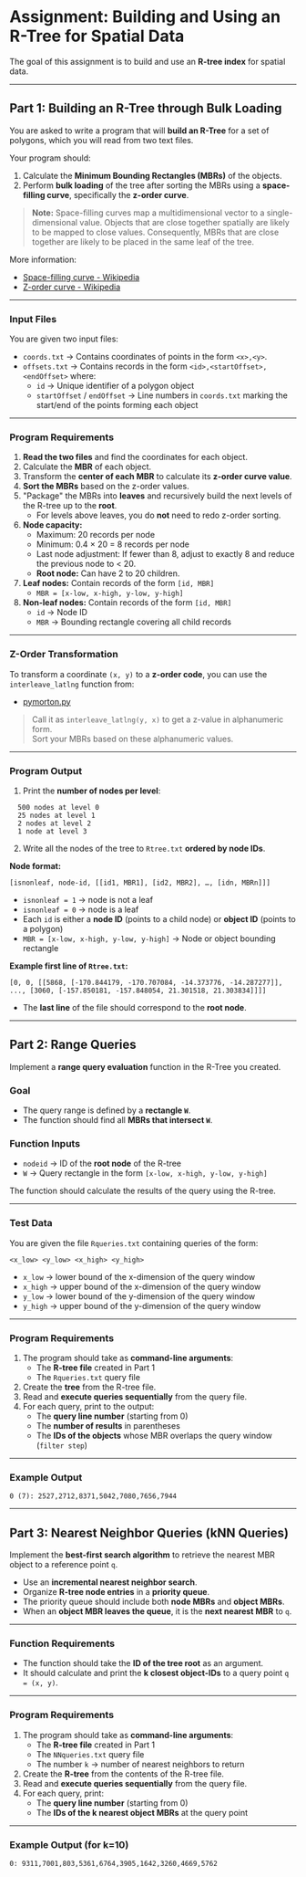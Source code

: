 # Assignment: Building and Using an R-Tree for Spatial Data

The goal of this assignment is to build and use an **R-tree index** for spatial data.

---

## Part 1: Building an R-Tree through Bulk Loading

You are asked to write a program that will **build an R-Tree** for a set of polygons, which you will read from two text files.

Your program should:

1. Calculate the **Minimum Bounding Rectangles (MBRs)** of the objects.  
2. Perform **bulk loading** of the tree after sorting the MBRs using a **space-filling curve**, specifically the **z-order curve**.

> **Note:** Space-filling curves map a multidimensional vector to a single-dimensional value. Objects that are close together spatially are likely to be mapped to close values. Consequently, MBRs that are close together are likely to be placed in the same leaf of the tree.

More information:  
- [Space-filling curve - Wikipedia](https://en.wikipedia.org/wiki/Space-filling_curve)  
- [Z-order curve - Wikipedia](https://en.wikipedia.org/wiki/Z-order_curve)

---

### Input Files

You are given two input files:

- `coords.txt` → Contains coordinates of points in the form `<x>,<y>`.  
- `offsets.txt` → Contains records in the form `<id>,<startOffset>,<endOffset>` where:
  - `id` → Unique identifier of a polygon object  
  - `startOffset` / `endOffset` → Line numbers in `coords.txt` marking the start/end of the points forming each object

---

### Program Requirements

1. **Read the two files** and find the coordinates for each object.  
2. Calculate the **MBR** of each object.  
3. Transform the **center of each MBR** to calculate its **z-order curve value**.  
4. **Sort the MBRs** based on the z-order values.  
5. "Package" the MBRs into **leaves** and recursively build the next levels of the R-tree up to the **root**.  
   - For levels above leaves, you do **not** need to redo z-order sorting.  
6. **Node capacity:**  
   - Maximum: 20 records per node  
   - Minimum: 0.4 × 20 = 8 records per node  
   - Last node adjustment: If fewer than 8, adjust to exactly 8 and reduce the previous node to < 20.  
   - **Root node:** Can have 2 to 20 children.  
7. **Leaf nodes:** Contain records of the form `[id, MBR]`  
   - `MBR = [x-low, x-high, y-low, y-high]`  
8. **Non-leaf nodes:** Contain records of the form `[id, MBR]`  
   - `id` → Node ID  
   - `MBR` → Bounding rectangle covering all child records

---

### Z-Order Transformation

To transform a coordinate `(x, y)` to a **z-order code**, you can use the `interleave_latlng` function from:  
- [pymorton.py](https://github.com/trevorprater/pymorton/blob/master/pymorton/pymorton.py)  

> Call it as `interleave_latlng(y, x)` to get a z-value in alphanumeric form.  
> Sort your MBRs based on these alphanumeric values.

---

### Program Output

1. Print the **number of nodes per level**:

```
  500 nodes at level 0
  25 nodes at level 1
  2 nodes at level 2
  1 node at level 3
```


2. Write all the nodes of the tree to `Rtree.txt` **ordered by node IDs**.  

**Node format:**
```
[isnonleaf, node-id, [[id1, MBR1], [id2, MBR2], …, [idn, MBRn]]]
```


- `isnonleaf = 1` → node is not a leaf  
- `isnonleaf = 0` → node is a leaf  
- Each `id` is either a **node ID** (points to a child node) or **object ID** (points to a polygon)  
- `MBR = [x-low, x-high, y-low, y-high]` → Node or object bounding rectangle

**Example first line of `Rtree.txt`:**

```
[0, 0, [[5868, [-170.844179, -170.707084, -14.373776, -14.287277]],
..., [3060, [-157.850181, -157.848054, 21.301518, 21.303834]]]]
```

- The **last line** of the file should correspond to the **root node**.

---

## Part 2: Range Queries

Implement a **range query evaluation** function in the R-Tree you created.  

### Goal
- The query range is defined by a **rectangle `W`**.  
- The function should find all **MBRs that intersect `W`**.

### Function Inputs
- `nodeid` → ID of the **root node** of the R-tree  
- `W` → Query rectangle in the form `[x-low, x-high, y-low, y-high]`  

The function should calculate the results of the query using the R-tree.

---

### Test Data

You are given the file `Rqueries.txt` containing queries of the form:

```
<x_low> <y_low> <x_high> <y_high>
```


- `x_low` → lower bound of the x-dimension of the query window  
- `x_high` → upper bound of the x-dimension of the query window  
- `y_low` → lower bound of the y-dimension of the query window  
- `y_high` → upper bound of the y-dimension of the query window  

---

### Program Requirements

1. The program should take as **command-line arguments**:
   - The **R-tree file** created in Part 1  
   - The `Rqueries.txt` query file
2. Create the **tree** from the R-tree file.  
3. Read and **execute queries sequentially** from the query file.  
4. For each query, print to the output:
   - The **query line number** (starting from 0)  
   - The **number of results** in parentheses  
   - The **IDs of the objects** whose MBR overlaps the query window (`filter step`)

---

### Example Output
```
0 (7): 2527,2712,8371,5042,7080,7656,7944
```


---

## Part 3: Nearest Neighbor Queries (kNN Queries)

Implement the **best-first search algorithm** to retrieve the nearest MBR object to a reference point `q`.  

- Use an **incremental nearest neighbor search**.  
- Organize **R-tree node entries** in a **priority queue**.  
- The priority queue should include both **node MBRs** and **object MBRs**.  
- When an **object MBR leaves the queue**, it is the **next nearest MBR** to `q`.

---

### Function Requirements

- The function should take the **ID of the tree root** as an argument.  
- It should calculate and print the **k closest object-IDs** to a query point `q = (x, y)`.

---

### Program Requirements

1. The program should take as **command-line arguments**:
   - The **R-tree file** created in Part 1  
   - The `NNqueries.txt` query file  
   - The number `k` → number of nearest neighbors to return  
2. Create the **R-tree** from the contents of the R-tree file.  
3. Read and **execute queries sequentially** from the query file.  
4. For each query, print:
   - The **query line number** (starting from 0)  
   - The **IDs of the k nearest object MBRs** at the query point

---

### Example Output (for k=10)
```
0: 9311,7001,803,5361,6764,3905,1642,3260,4669,5762
```

